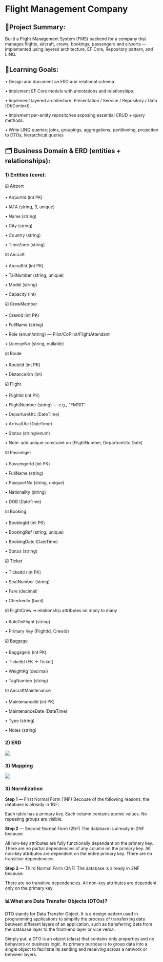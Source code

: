 ﻿# Flight Management Company

  ## 📜Project Summary: 
  Build a Flight Management System (FMS) backend for a company that manages flights, aircraft, crews, bookings, 
passengers and airports — implemented using layered architecture, EF Core, Repository pattern, and LINQ.

##   🎯Learning Goals: 
• Design and document an ERD and relational schema. 

• Implement EF Core models with annotations and relationships. 

• Implement layered architecture: Presentation / Service / Repository / Data (DbContext). 

• Implement per-entity repositories exposing essential CRUD + query methods. 

• Write LINQ queries: joins, groupings, aggregations, partitioning, projection to DTOs, hierarchical queries


 ## 🗂️ Business Domain & ERD (entities + relationships):

 ### 1) Entities (core): 

☑️ Airport 

• AirportId (int PK) 

• IATA (string, 3, unique) 

• Name (string) 

• City (string) 

• Country (string) 

• TimeZone (string) 

☑️ Aircraft 

• AircraftId (int PK) 

• TailNumber (string, unique) 

• Model (string) 

• Capacity (int) 

☑️ CrewMember 

• CrewId (int PK) 

• FullName (string) 

• Role (enum/string) — Pilot/CoPilot/FlightAttendant 

• LicenseNo (string, nullable) 
 
☑️ Route 

• RouteId (int PK) 

• DistanceKm (int) 

☑️ Flight 

• FlightId (int PK) 

• FlightNumber (string) — e.g., "FM101"

• DepartureUtc (DateTime) 

• ArrivalUtc (DateTime) 

• Status (string/enum) 

• Note: add unique constraint on (FlightNumber, DepartureUtc.Date) 

☑️ Passenger 

• PassengerId (int PK) 

• FullName (string) 

• PassportNo (string, unique) 

• Nationality (string) 

• DOB (DateTime) 

☑️ Booking 

• BookingId (int PK) 

• BookingRef (string, unique) 

• BookingDate (DateTime) 

• Status (string) 

☑️ Ticket 

• TicketId (int PK) 

• SeatNumber (string) 

• Fare (decimal) 

• CheckedIn (bool) 

☑️ FlightCrew ➔ relationship attributes on many to many 

• RoleOnFlight (string) 

• Primary Key (FlightId, CrewId) 
 
☑️ Baggage 

• BaggageId (int PK) 

• TicketId (FK → Ticket) 

• WeightKg (decimal) 

• TagNumber (string) 

☑️ AircraftMaintenance 

• MaintenanceId (int PK) 

• MaintenanceDate (DateTime) 

• Type (string) 

• Notes (string)

### 2) ERD 

![](image/FlightManagementCompany-ERD.png)


### 3) Mapping 

![](image/FlightManagementCompany-Mapping.png)

### 3) Normlization 

**Step 1**  — First Normal Form (1NF) Becouse of the following reasons, the database is already in 1NF:

Each table has a primary key.
Each column contains atomic values.
No repeating groups are visible.

**Step 2** — Second Normal Form (2NF) The database is already in 2NF because:

All non-key attributes are fully functionally dependent on the primary key.
There are no partial dependencies of any column on the primary key.
All non-key attributes are dependent on the entire primary key.
There are no transitive dependencies.

**Step 3** — Third Normal Form (3NF) The database is already in 3NF because:

There are no transitive dependencies.
All non-key attributes are dependent only on the primary key.

### 📊What are Data Transfer Objects (DTOs)?

DTO stands for Data Transfer Object. It is a design pattern used in programming applications to simplify the process of transferring data between different layers of an application, such as transferring data from the database layer to the front-end layer or vice versa.

Simply put, a DTO is an object (class) that contains only properties and no behaviors or business logic. Its primary purpose is to group data into a single object to facilitate its sending and receiving across a network or between layers.